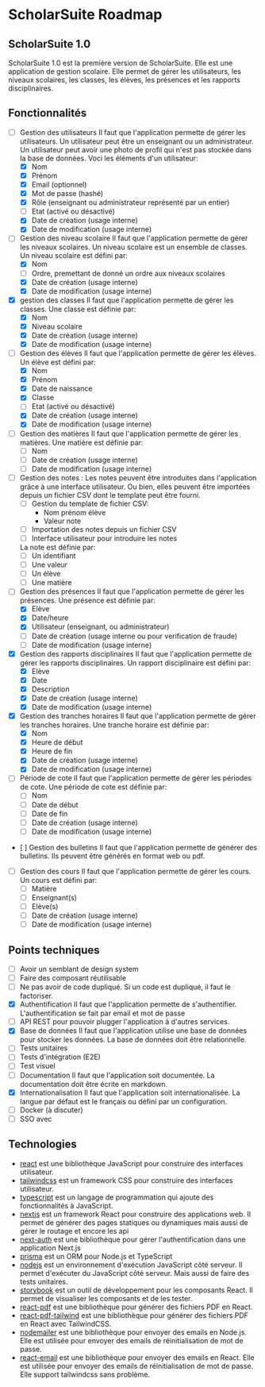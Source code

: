 # ScholarSuite Roadmap

## ScholarSuite 1.0

ScholarSuite 1.0 est la première version de ScholarSuite. Elle est une application de gestion scolaire. Elle permet de gérer les utilisateurs, les niveaux scolaires, les classes, les élèves, les présences et les rapports disciplinaires.

## Fonctionnalités

- [ ] Gestion des utilisateurs
      Il faut que l'application permette de gérer les utilisateurs. Un utilisateur peut être un enseignant ou un administrateur. Un utilisateur peut avoir une photo de profil qui n'est pas stockée dans la base de données.
      Voci les éléments d'un utilisateur:
  - [x] Nom
  - [x] Prénom
  - [x] Email (optionnel)
  - [x] Mot de passe (hashé)
  - [x] Rôle (enseignant ou administrateur représenté par un entier)
  - [ ] Etat (activé ou désactivé)
  - [x] Date de création (usage interne)
  - [x] Date de modification (usage interne)
- [ ] Gestion des niveau scolaire
      Il faut que l'application permette de gérer les niveaux scolaires. Un niveau scolaire est un ensemble de classes. Un niveau scolaire est défini par:
  - [x] Nom
  - [ ] Ordre, premettant de donné un ordre aux niveaux scolaires
  - [x] Date de création (usage interne)
  - [x] Date de modification (usage interne)
- [x] gestion des classes
      Il faut que l'application permette de gérer les classes. Une classe est définie par:
  - [x] Nom
  - [x] Niveau scolaire
  - [x] Date de création (usage interne)
  - [x] Date de modification (usage interne)
- [ ] Gestion des élèves
      Il faut que l'application permette de gérer les élèves. Un élève est défini par:
  - [x] Nom
  - [x] Prénom
  - [x] Date de naissance
  - [x] Classe
  - [ ] Etat (activé ou désactivé)
  - [x] Date de création (usage interne)
  - [x] Date de modification (usage interne)
- [ ] Gestion des matières
      Il faut que l'application permette de gérer les matières. Une matière est définie par:
  - [ ] Nom
  - [ ] Date de création (usage interne)
  - [ ] Date de modification (usage interne)
- [ ] Gestion des notes :
      Les notes peuvent être introduites dans l'application grâce à une interface utilisateur. Ou bien, elles peuvent être importées depuis un fichier CSV dont le template peut être fourni.
  - [ ] Gestion du template de fichier CSV:
    - Nom prénom élève
    - Valeur note
  - [ ] Importation des notes depuis un fichier CSV
  - [ ] Interface utilisateur pour introduire les notes

  La note est définie par:
    - [ ] Un identifiant
    - [ ] Une valeur
    - [ ] Un élève
    - [ ] Une matière
- [ ] Gestion des présences
      Il faut que l'application permette de gérer les présences. Une présence est définie par:
  - [x] Elève
  - [x] Date/heure
  - [x] Utilisateur (enseignant, ou administrateur)
  - [ ] Date de création (usage interne ou pour verification de fraude)
  - [ ] Date de modification (usage interne)
- [x] Gestion des rapports disciplinaires
      Il faut que l'application permette de gérer les rapports disciplinaires. Un rapport disciplinaire est défini par:
  - [x] Elève
  - [x] Date
  - [x] Description
  - [x] Date de création (usage interne)
  - [x] Date de modification (usage interne)
- [x] Gestion des tranches horaires
      Il faut que l'application permette de gérer les tranches horaires. Une tranche horaire est définie par:
  - [x] Nom
  - [x] Heure de début
  - [x] Heure de fin
  - [x] Date de création (usage interne)
  - [x] Date de modification (usage interne)
- [ ] Période de cote
      Il faut que l'application permette de gérer les périodes de cote. Une période de cote est définie par:
  - [ ] Nom
  - [ ] Date de début
  - [ ] Date de fin
  - [ ] Date de création (usage interne)
  - [ ] Date de modification (usage interne)
- [ ] Gestion des bulletins
  Il faut que l'application permette de générer des bulletins. Ils peuvent être générés en format web ou pdf.
- [ ] Gestion des cours
      Il faut que l'application permette de gérer les cours.
      Un cours est défini par:
  - [ ] Matière
  - [ ] Enseignant(s)
  - [ ] Elève(s)
  - [ ] Date de création (usage interne)
  - [ ] Date de modification (usage interne)

## Points techniques

- [ ] Avoir un semblant de design system
- [ ] Faire des composant réutilisable
- [ ] Ne pas avoir de code dupliqué. Si un code est dupliqué, il faut le factoriser.
- [x] Authentification
      Il faut que l'application permette de s'authentifier. L'authentification se fait par email et mot de passe
- [ ] API REST pour pouvoir plugger l'application à d'autres services.
- [x] Base de données
      Il faut que l'application utilise une base de données pour stocker les données. La base de données doit être relationnelle.
- [ ] Tests unitaires
- [ ] Tests d'intégration (E2E)
- [ ] Test visuel
- [ ] Documentation
      Il faut que l'application soit documentée. La documentation doit être écrite en markdown.
- [x] Internationalisation
      Il faut que l'application soit internationalisée. La langue par défaut est le français ou défini par un configuration.
- [ ] Docker (à discuter)
- [ ] SSO avec

## Technologies

- [react](https://reactjs.org/) est une bibliothèque JavaScript pour construire des interfaces utilisateur.
- [tailwindcss](https://tailwindcss.com/) est un framework CSS pour construire des interfaces utilisateur.
- [typescript](https://www.typescriptlang.org/) est un langage de programmation qui ajoute des fonctionnalités à JavaScript.
- [nextjs](https://nextjs.org/) est un framework React pour construire des applications web. Il permet de générer des pages statiques ou dynamiques mais aussi de gérer le routage et encore les api
- [next-auth](https://next-auth.js.org/) est une bibliothèque pour gérer l'authentification dans une application Next.js
- [prisma](https://www.prisma.io/) est un ORM pour Node.js et TypeScript
- [nodejs](https://nodejs.org/) est un environnement d'exécution JavaScript côté serveur. Il permet d'exécuter du JavaScript côté serveur. Mais aussi de faire des tests unitaires.
- [storybook](https://storybook.js.org/) est un outil de développement pour les composants React. Il permet de visualiser les composants et de les tester.
- [react-pdf](https://react-pdf.org/) est une bibliothèque pour générer des fichiers PDF en React.
- [react-pdf-tailwind](https://www.npmjs.com/package/react-pdf-tailwind) est une bibliothèque pour générer des fichiers PDF en React avec TailwindCSS.
- [nodemailer](https://nodemailer.com/) est une bibliothèque pour envoyer des emails en Node.js. Elle est utilisée pour envoyer des emails de réinitialisation de mot de passe.
- [react-email](https://nodemailer.com) est une bibliothèque pour envoyer des emails en React. Elle est utilisée pour envoyer des emails de réinitialisation de mot de passe. Elle support tailwindcss sans problème.
